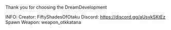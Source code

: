 Thank you for choosing the DreamDevelopment

INFO:
Creator: FiftyShadesOfOtaku
Discord: https://discord.gg/aUsykSKtEz
Spawn Weapon: weapon_otkkatana
